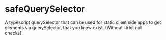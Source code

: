 # safeQuerySelector
A typescript querySelector that can be used for static client side apps to get elements via querySelector, that you know exist. (Without strict null checks).
